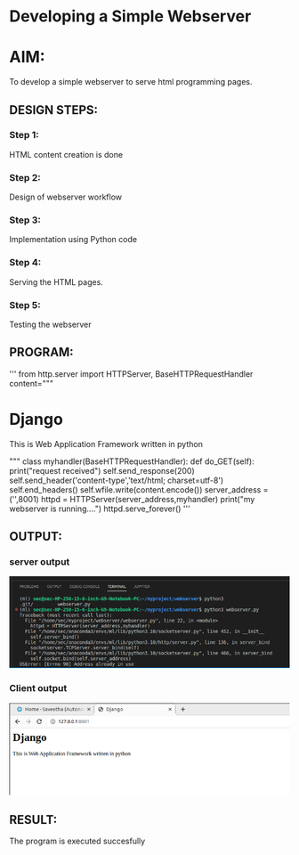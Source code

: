 # Developing a Simple Webserver

# AIM:

To develop a simple webserver to serve html programming pages.

## DESIGN STEPS:

### Step 1:

HTML content creation is done

### Step 2:

Design of webserver workflow

### Step 3:

Implementation using Python code

### Step 4:

Serving the HTML pages.

### Step 5:

Testing the webserver

## PROGRAM:
'''
from http.server import 
HTTPServer,
BaseHTTPRequestHandler
content="""
<html>
<head>
<title>Django</title>
</head>
<body>
<h1>Django</h1>
<p>This is Web Application Framework written in python</p>
</body>
</html>
""" 
class myhandler(BaseHTTPRequestHandler):
     def do_GET(self):
         print("request received")
         self.send_response(200)
         self.send_header('content-type','text/html; charset=utf-8')
         self.end_headers()
         self.wfile.write(content.encode())
server_address = ('',8001)
httpd = HTTPServer(server_address,myhandler)
print("my webserver is running....")
httpd.serve_forever()  
'''      

## OUTPUT:
### server output
![server side output](./images/serveroutput.png)

### Client output
![client side output](./images/clientoutput.png)

## RESULT:
The program is executed succesfully
